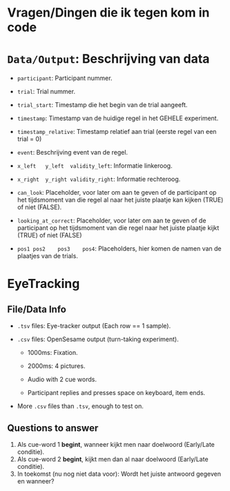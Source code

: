 # Vragen/Dingen die ik tegen kom in code

# `Data/Output`: Beschrijving van data

- `participant`: Participant nummer.

- `trial`: Trial nummer.

- `trial_start`: Timestamp die het begin van de trial aangeeft.

- `timestamp`: Timestamp van de huidige regel in het GEHELE experiment.

- `timestamp_relative`: Timestamp relatief aan trial (eerste regel van een trial = 0)

- `event`: Beschrijving event van de regel.

- `x_left	y_left	validity_left`: Informatie linkeroog.

- `x_right	y_right	validity_right`: Informatie rechteroog.

- `can_look`: Placeholder, voor later om aan te geven of de participant op het tijdsmoment van die regel al naar het juiste plaatje kan kijken (TRUE) of niet (FALSE).

- `looking_at_correct`: Placeholder, voor later om aan te geven of de participant op het tijdsmoment van die regel naar het juiste plaatje kijkt (TRUE) of niet (FALSE)

- `pos1	pos2	pos3	pos4`: Placeholders, hier komen de namen van de plaatjes van de trials.


# EyeTracking

## File/Data Info

-   `.tsv` files: Eye-tracker output (Each row == 1 sample).

-   `.csv` files: OpenSesame output (turn-taking experiment).

    -   1000ms: Fixation.

    -   2000ms: 4 pictures.

    -   Audio with 2 cue words.

    -   Participant replies and presses space on keyboard, item ends.

-   More `.csv` files than `.tsv`, enough to test on.

## Questions to answer

1.  Als cue-word 1 **begint**, wanneer kijkt men naar doelwoord (Early/Late conditie).
2.  Als cue-word 2 **begint**, kijkt men dan al naar doelwoord (Early/Late conditie).
3.  In toekomst (nu nog niet data voor): Wordt het juiste antwoord gegeven en wanneer?
